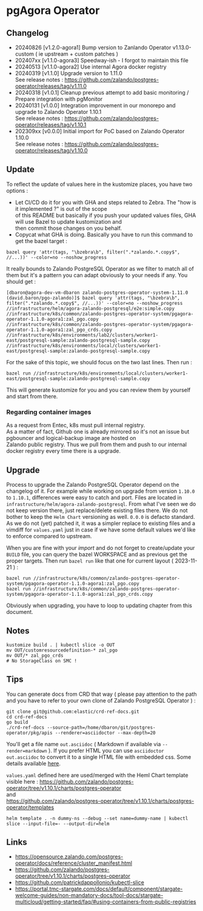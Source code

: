 # pgAgora Operator

## Changelog
- 20240826 [v1.2.0-agora1] Bump version to Zanlando Operator v1.13.0-custom ( ie upstream + custom patches )
- 202407xx [v1.1.0-agora3] Speedway-ish - I forgot to maintain this file
- 20240513 [v1.1.0-agora2] Use internal Agora docker registry
- 20240319 [v1.1.0] Upgrade version to 1.11.0  
  See release notes : https://github.com/zalando/postgres-operator/releases/tag/v1.11.0
- 20240318 [v1.0.1] Cleanup previous attempt to add basic monitoring / Prepare integration with pgMonitor
- 20240131 [v1.0.0] Integration improvement in our monorepo and upgrade to Zalando Operator 1.10.1  
  See release notes : https://github.com/zalando/postgres-operator/releases/tag/v1.10.1
- 202309xx [v0.0.0] Initial import for PoC based on Zalando Operator 1.10.0  
  See release notes : https://github.com/zalando/postgres-operator/releases/tag/v1.10.0

## Update

To reflect the update of values here in the kustomize places, you have two options :
- Let CI/CD do it for you with GHA and steps related to Zebra. The "how is it implemented ?" is out of the scope  
of this README but basically if you push your updated values files, GHA will use Bazel to update kustomization and  
then commit those changes on you behalf.
- Copycat what GHA is doing. Basically you have to run this command to get the bazel target :
```
bazel query 'attr(tags, "\bzebra\b", filter(".*zalando.*.copy$", //...))' --color=no --noshow_progress
```
It really bounds to Zalando PostgreSQL Operator as we filter to match all of them but it's a pattern you can adapt obviously to your needs if any.
You should get :
```
[dbaron@agora-dev-vm-dbaron zalando-postgres-operator-system-1.11.0 (david.baron/pgo-zalando)]$ bazel query 'attr(tags, "\bzebra\b", filter(".*zalando.*.copy$", //...))' --color=no --noshow_progress
//infrastructure/helm/agora-zalando-postgresql/e2e:simple.copy
//infrastructure/k8s/common/zalando-postgres-operator-system/pgagora-operator-1.1.0-agora1:zal_pgo.copy
//infrastructure/k8s/common/zalando-postgres-operator-system/pgagora-operator-1.1.0-agora1:zal_pgo_crds.copy
//infrastructure/k8s/environments/lab2/clusters/worker1-east/postgresql-sample:zalando-postgresql-sample.copy
//infrastructure/k8s/environments/local/clusters/worker1-east/postgresql-sample:zalando-postgresql-sample.copy
```
For the sake of this topic, we should focus on the two last lines.
Then run :
```
bazel run //infrastructure/k8s/environments/local/clusters/worker1-east/postgresql-sample:zalando-postgresql-sample.copy
```
This will generate kustomize for you and you can review them by yourself and start from there.

### Regarding container images
As a request from Entec, k8s must pull internal registry.  
As a matter of fact, Github one is already mirrored so it's not an issue but pgbouncer and logical-backup image are hosted on  
Zalando public registry. Thus we pull from them and push to our internal docker registry every time there is a upgrade.


## Upgrade

Process to upgrade the Zalando PostgreSQL Operator depend on the changelog of it.
For example while working on upgrade from version `1.10.0` to `1.10.1`, differences were easy to catch and port.
Files are located in `infrastructure/helm/agora-zalando-postgresql`. From what I've seen we do not keep version there,
just replace/delete existing files there. We do not bother to keep the `Helm Chart` versioning as well. `0.0.0` is
defacto standard.
As we do not (yet) patched it, it was a simpler replace to existing files and a vimdiff for `values.yaml` just
in case if we have some default values we'd like to enforce compared to upstream.

When you are fine with your *import* and do not forget to create/update your `BUILD` file, you can query the bazel
WORKSPACE and as previous get the proper targets.
Then run `bazel run` like that one for current layout ( 2023-11-21 ) :
```
bazel run //infrastructure/k8s/common/zalando-postgres-operator-system/pgagora-operator-1.1.0-agora1:zal_pgo.copy
bazel run //infrastructure/k8s/common/zalando-postgres-operator-system/pgagora-operator-1.1.0-agora1:zal_pgo_crds.copy
```

Obviously when upgrading, you have to loop to updating chapter from this document.

## Notes

```
kustomize build . | kubectl slice -o OUT
mv OUT/customresourcedefinition-* zal_pgo
mv OUT/* zal_pgo_crds
# No StorageClass on SMC !
```

## Tips
You can generate docs from CRD that way ( please pay attention to the path and you have to refer
to your own clone of Zalando PostgreSQL Operator ) :
```
git clone git@github.com:elastic/crd-ref-docs.git
cd crd-ref-docs
go build
./crd-ref-docs --source-path=/home/dbaron/git/postgres-operator/pkg/apis --renderer=asciidoctor --max-depth=20
```
You'll get a file name `out.asciidoc` ( Markdown if available via `--render=markdown` ).
If you prefer HTML you can use `asciidoctor out.asciidoc` to convert it to a single HTML file with embedded css.
Some details available [here](https://alvinalexander.com/source-code/how-to-convert-asciidoc-to-html/).

`values.yaml` defined here are used/merged with the Heml Chart template visible here :
https://github.com/zalando/postgres-operator/tree/v1.10.1/charts/postgres-operator  
and  
https://github.com/zalando/postgres-operator/tree/v1.10.1/charts/postgres-operator/templates

```
helm template . -n dummy-ns --debug --set name=dummy-name | kubectl slice --input-file=- --output-dir=helm
```

## Links

- https://opensource.zalando.com/postgres-operator/docs/reference/cluster_manifest.html
- https://github.com/zalando/postgres-operator/tree/v1.10.1/charts/postgres-operator  
- https://github.com/patrickdappollonio/kubectl-slice
- https://portal.tmc-stargate.com/docs/default/component/stargate-welcome-guides/non-mandatory-docs/tool-docs/stargate-multicloud/getting-started/faq/#using-containers-from-public-registries
